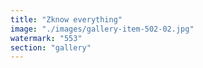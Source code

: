 ```yaml
---
title: "Zknow everything"
image: "./images/gallery-item-502-02.jpg"
watermark: "553"
section: "gallery"
---
```

